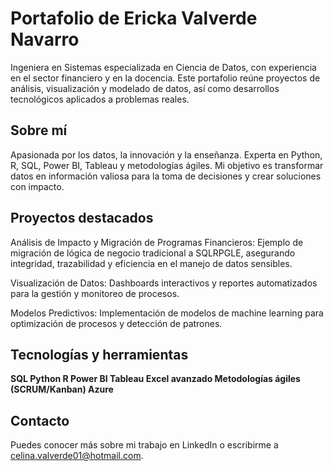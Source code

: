 # Portafolio de Ericka Valverde Navarro
Ingeniera en Sistemas especializada en Ciencia de Datos, con experiencia en el sector financiero y en la docencia. Este portafolio reúne proyectos de análisis, visualización y modelado de datos, así como desarrollos tecnológicos aplicados a problemas reales.

## Sobre mí
Apasionada por los datos, la innovación y la enseñanza. Experta en Python, R, SQL, Power BI, Tableau y metodologías ágiles. Mi objetivo es transformar datos en información valiosa para la toma de decisiones y crear soluciones con impacto.

## Proyectos destacados
Análisis de Impacto y Migración de Programas Financieros: Ejemplo de migración de lógica de negocio tradicional a SQLRPGLE, asegurando integridad, trazabilidad y eficiencia en el manejo de datos sensibles.

Visualización de Datos: Dashboards interactivos y reportes automatizados para la gestión y monitoreo de procesos.

Modelos Predictivos: Implementación de modelos de machine learning para optimización de procesos y detección de patrones.

## Tecnologías y herramientas
**SQL
Python
R
Power BI
Tableau
Excel avanzado
Metodologías ágiles (SCRUM/Kanban)
Azure**

## Contacto
Puedes conocer más sobre mi trabajo en LinkedIn o escribirme a celina.valverde01@hotmail.com.
